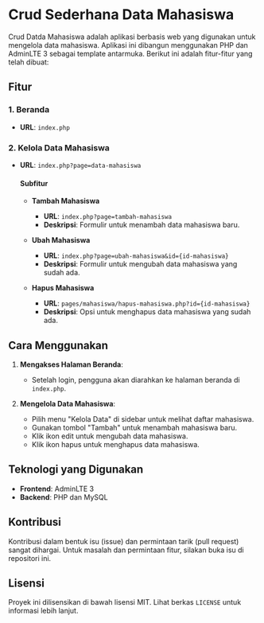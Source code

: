 # Crud Sederhana Data Mahasiswa

Crud Datda Mahasiswa adalah aplikasi berbasis web yang digunakan untuk mengelola data mahasiswa. Aplikasi ini dibangun menggunakan PHP dan AdminLTE 3 sebagai template antarmuka. Berikut ini adalah fitur-fitur yang telah dibuat:

## Fitur

### 1. Beranda
- **URL**: `index.php`

### 2. Kelola Data Mahasiswa
- **URL**: `index.php?page=data-mahasiswa`

  #### Subfitur
  - **Tambah Mahasiswa**
    - **URL**: `index.php?page=tambah-mahasiswa`
    - **Deskripsi**: Formulir untuk menambah data mahasiswa baru.
  
  - **Ubah Mahasiswa**
    - **URL**: `index.php?page=ubah-mahasiswa&id={id-mahasiswa}`
    - **Deskripsi**: Formulir untuk mengubah data mahasiswa yang sudah ada.
  
  - **Hapus Mahasiswa**
    - **URL**: `pages/mahasiswa/hapus-mahasiswa.php?id={id-mahasiswa}`
    - **Deskripsi**: Opsi untuk menghapus data mahasiswa yang sudah ada.


## Cara Menggunakan

1. **Mengakses Halaman Beranda**:
   - Setelah login, pengguna akan diarahkan ke halaman beranda di `index.php`.

2. **Mengelola Data Mahasiswa**:
   - Pilih menu "Kelola Data" di sidebar untuk melihat daftar mahasiswa.
   - Gunakan tombol "Tambah" untuk menambah mahasiswa baru.
   - Klik ikon edit untuk mengubah data mahasiswa.
   - Klik ikon hapus untuk menghapus data mahasiswa.

## Teknologi yang Digunakan

- **Frontend**: AdminLTE 3
- **Backend**: PHP dan MySQL

## Kontribusi

Kontribusi dalam bentuk isu (issue) dan permintaan tarik (pull request) sangat dihargai. Untuk masalah dan permintaan fitur, silakan buka isu di repositori ini.

## Lisensi

Proyek ini dilisensikan di bawah lisensi MIT. Lihat berkas `LICENSE` untuk informasi lebih lanjut.
